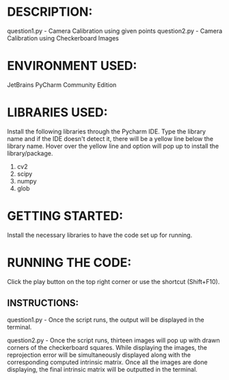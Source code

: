 # DESCRIPTION:
question1.py - Camera Calibration using given points
question2.py - Camera Calibration using Checkerboard Images

# ENVIRONMENT USED:
JetBrains PyCharm Community Edition

# LIBRARIES USED:
Install the following libraries through the Pycharm IDE. Type the library name and if the IDE doesn't detect it, there will be a yellow line below the library name. Hover over the yellow line and option will pop up to install the library/package.

1. cv2
2. scipy
3. numpy
4. glob

# GETTING STARTED:
Install the necessary libraries to have the code set up for running.

# RUNNING THE CODE:
Click the play button on the top right corner or use the shortcut (Shift+F10).

## INSTRUCTIONS:
question1.py - Once the script runs, the output will be displayed in the terminal.

question2.py - Once the script runs, thirteen images will pop up with drawn corners of the
checkerboard squares. While displaying the images, the reprojection error will be simultaneously displayed along with the corresponding computed intrinsic matrix. Once all the images are done displaying, the final intrinsic matrix will be outputted in the terminal. 






